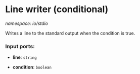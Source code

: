 # Line writer (conditional)

_namespace: io/stdio_

Writes a line to the standard output when the condition is true.

### Input ports:

* __line__: ` string `


* __condition__: ` boolean `

